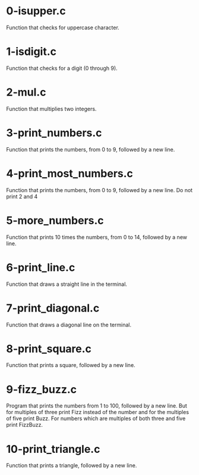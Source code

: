 # 0-isupper.c
Function that checks for uppercase character.

# 1-isdigit.c
Function that checks for a digit (0 through 9).

# 2-mul.c
Function that multiplies two integers.

# 3-print_numbers.c
Function that prints the numbers, from 0 to 9, followed by a new line.

# 4-print_most_numbers.c
Function that prints the numbers, from 0 to 9, followed by a new line. Do not print 2 and 4

# 5-more_numbers.c
Function that prints 10 times the numbers, from 0 to 14, followed by a new line.

# 6-print_line.c
Function that draws a straight line in the terminal.

# 7-print_diagonal.c
Function that draws a diagonal line on the terminal.

# 8-print_square.c
Function that prints a square, followed by a new line.

# 9-fizz_buzz.c
Program that prints the numbers from 1 to 100, followed by a new line. But for multiples of three print Fizz instead of the number and for the multiples of five print Buzz. For numbers which are multiples of both three and five print FizzBuzz.

# 10-print_triangle.c
Function that prints a triangle, followed by a new line.

# 